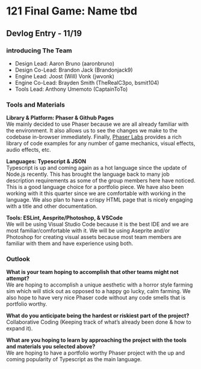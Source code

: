 # 121 Final Game: Name tbd

## Devlog Entry - 11/19

### introducing The Team

* Design Lead: Aaron Bruno (aaronbruno)
* Design Co-Lead: Brandon Jack (Brandonjack9)
* Engine Lead: Joost (Will) Vonk (jwvonk)
* Engine Co-Lead: Brayden Smith (TheRealC3po, bsmit104)
* Tools Lead: Anthony Umemoto (CaptainToTo)

### Tools and Materials

**Library & Platform: Phaser & Github Pages**\
We mainly decided to use Phaser because we are all already familiar with the environment. It also allows us to see the changes we make to the codebase in-browser immediately. Finally, [Phaser Labs](https://labs.phaser.io) provides a rich library of code examples for any number of game mechanics, visual effects, audio effects, etc.

**Languages: Typescript & JSON**\
Typescript is up and coming again as a hot language since the update of Node.js recently. This has brought the language back to many job description requirements as some of the group members here have noticed. This is a good language choice for a portfolio piece. We have also been working with it this quarter since we are comfortable with working in the language. We also plan to have a crispy HTML page that is nicely engaging with a title and other documentation.

**Tools: ESLint, Aesprite/Photoshop, & VSCode**\
We will be using Visual Studio Code because it is the best IDE and we are most familiar/comfortable with it. We will be using Aseprite and/or Photoshop for creating visual assets because most team members are familiar with them and have experience using both.

### Outlook

**What is your team hoping to accomplish that other teams might not attempt?**\
We are hoping to accomplish a unique aesthetic with a horror style farming sim which will stick out as opposed to a happy go lucky, calm farming. We also hope to have very nice Phaser code without any code smells that is portfolio worthy.

**What do you anticipate being the hardest or riskiest part of the project?**\
Collaborative Coding (Keeping track of what’s already been done & how to expand it).

**What are you hoping to learn by approaching the project with the tools and materials you selected above?**\
We are hoping to have a portfolio worthy Phaser project with the up and coming popularity of Typescript as the main language.
